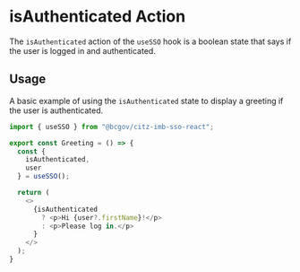 # isAuthenticated Action 

The `isAuthenticated` action of the `useSSO` hook is a boolean state that says if the user is logged in and authenticated.

## Usage

A basic example of using the `isAuthenticated` state to display a greeting if the user is authenticated.

```JavaScript
import { useSSO } from "@bcgov/citz-imb-sso-react";

export const Greeting = () => {
  const {
    isAuthenticated,
    user
  } = useSSO();

  return (
    <>
      {isAuthenticated
        ? <p>Hi {user?.firstName}!</p>
        : <p>Please log in.</p> 
      }
    </>
  );
}
```
